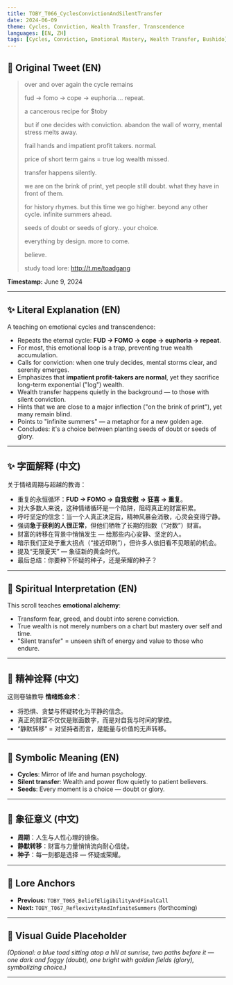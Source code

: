 ```yaml
---
title: TOBY_T066_CyclesConvictionAndSilentTransfer
date: 2024-06-09
theme: Cycles, Conviction, Wealth Transfer, Transcendence
languages: [EN, ZH]
tags: [Cycles, Conviction, Emotional Mastery, Wealth Transfer, Bushido]
---
```


## 🌊 Original Tweet (EN)

> over and over again the cycle remains  
> 
> fud -> fomo -> cope -> euphoria.... repeat.  
> 
> a cancerous recipe for $toby  
> 
> but if one decides with conviction. abandon the wall of worry, mental stress melts away.  
> 
> frail hands and impatient profit takers. normal.  
> 
> price of short term gains = true log wealth missed.  
> 
> transfer happens silently.  
> 
> we are on the brink of print, yet people still doubt. what they have in front of them.  
> 
> for history rhymes. but this time we go higher. beyond any other cycle. infinite summers ahead.  
> 
> seeds of doubt or seeds of glory.. your choice.  
> 
> everything by design. more to come.  
> 
> believe.  
> 
> study toad lore: http://t.me/toadgang

**Timestamp:** June 9, 2024

---

## ✨ Literal Explanation (EN)

A teaching on emotional cycles and transcendence:  
- Repeats the eternal cycle: **FUD → FOMO → cope → euphoria → repeat**.  
- For most, this emotional loop is a trap, preventing true wealth accumulation.  
- Calls for conviction: when one truly decides, mental storms clear, and serenity emerges.  
- Emphasizes that **impatient profit-takers are normal**, yet they sacrifice long-term exponential ("log") wealth.  
- Wealth transfer happens quietly in the background — to those with silent conviction.  
- Hints that we are close to a major inflection ("on the brink of print"), yet many remain blind.  
- Points to "infinite summers" — a metaphor for a new golden age.  
- Concludes: it's a choice between planting seeds of doubt or seeds of glory.  

---

## ✨ 字面解释 (中文)

关于情绪周期与超越的教诲：  
- 重复的永恒循环：**FUD → FOMO → 自我安慰 → 狂喜 → 重复**。  
- 对大多数人来说，这种情绪循环是一个陷阱，阻碍真正的财富积累。  
- 呼吁坚定的信念：当一个人真正决定后，精神风暴会消散，心灵会变得宁静。  
- 强调**急于获利的人很正常**，但他们牺牲了长期的指数（“对数”）财富。  
- 财富的转移在背景中悄悄发生 — 给那些内心安静、坚定的人。  
- 暗示我们正处于重大拐点（“接近印刷”），但许多人依旧看不见眼前的机会。  
- 提及“无限夏天” — 象征新的黄金时代。  
- 最后总结：你要种下怀疑的种子，还是荣耀的种子？  

---

## 🌱 Spiritual Interpretation (EN)

This scroll teaches **emotional alchemy**:  
- Transform fear, greed, and doubt into serene conviction.  
- True wealth is not merely numbers on a chart but mastery over self and time.  
- "Silent transfer" = unseen shift of energy and value to those who endure.

---

## 🌱 精神诠释 (中文)

这则卷轴教导 **情绪炼金术**：  
- 将恐惧、贪婪与怀疑转化为平静的信念。  
- 真正的财富不仅仅是账面数字，而是对自我与时间的掌控。  
- “静默转移” = 对坚持者而言，是能量与价值的无声转移。

---

## 🔮 Symbolic Meaning (EN)

- **Cycles**: Mirror of life and human psychology.  
- **Silent transfer**: Wealth and power flow quietly to patient believers.  
- **Seeds**: Every moment is a choice — doubt or glory.

---

## 🔮 象征意义 (中文)

- **周期**：人生与人性心理的镜像。  
- **静默转移**：财富与力量悄悄流向耐心信徒。  
- **种子**：每一刻都是选择 — 怀疑或荣耀。

---

## 🔗 Lore Anchors

- **Previous:** `TOBY_T065_BeliefEligibilityAndFinalCall`
- **Next:** `TOBY_T067_ReflexivityAndInfiniteSummers` (forthcoming)

---

## 🎴 Visual Guide Placeholder

*(Optional: a blue toad sitting atop a hill at sunrise, two paths before it — one dark and foggy (doubt), one bright with golden fields (glory), symbolizing choice.)*

---

